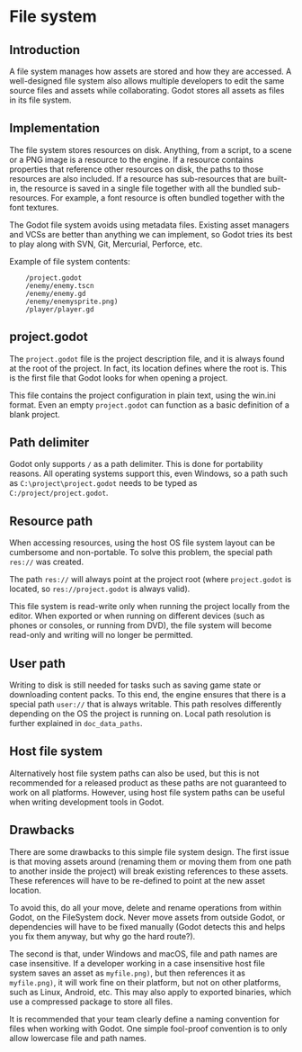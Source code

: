 

File system
===========

Introduction
------------

A file system manages how assets are stored and how they are accessed.
A well-designed file system also allows multiple developers to edit the
same source files and assets while collaborating. Godot stores
all assets as files in its file system.

Implementation
--------------

The file system stores resources on disk. Anything, from a script, to a scene or a
PNG image is a resource to the engine. If a resource contains properties
that reference other resources on disk, the paths to those resources are also
included. If a resource has sub-resources that are built-in, the resource is
saved in a single file together with all the bundled sub-resources. For
example, a font resource is often bundled together with the font textures.

The Godot file system avoids using metadata files. Existing asset managers and VCSs 
are better than anything we can implement, so Godot tries its best to play along 
with SVN, Git, Mercurial, Perforce, etc.

Example of file system contents:


```
    /project.godot
    /enemy/enemy.tscn
    /enemy/enemy.gd
    /enemy/enemysprite.png)
    /player/player.gd
```

project.godot
-------------

The `project.godot` file is the project description file, and it is always found 
at the root of the project. In fact, its location defines where the root is. This
is the first file that Godot looks for when opening a project.

This file contains the project configuration in plain text, using the win.ini
format. Even an empty `project.godot` can function as a basic definition of 
a blank project.

Path delimiter
--------------

Godot only supports `/` as a path delimiter. This is done for
portability reasons. All operating systems support this, even Windows,
so a path such as `C:\project\project.godot` needs to be typed as
`C:/project/project.godot`.

Resource path
-------------

When accessing resources, using the host OS file system layout can be
cumbersome and non-portable. To solve this problem, the special path
`res://` was created.

The path `res://` will always point at the project root (where
`project.godot` is located, so `res://project.godot` is always
valid).

This file system is read-write only when running the project locally from
the editor. When exported or when running on different devices (such as
phones or consoles, or running from DVD), the file system will become
read-only and writing will no longer be permitted.

User path
---------

Writing to disk is still needed for tasks such as saving game state or 
downloading content packs. To this end, the engine ensures that there is a
special path `user://` that is always writable. This path resolves 
differently depending on the OS the project is running on. Local path 
resolution is further explained in `doc_data_paths`.

Host file system
----------------

Alternatively host file system paths can also be used, but this is not recommended
for a released product as these paths are not guaranteed to work on all platforms.
However, using host file system paths can be useful when writing development
tools in Godot.

Drawbacks
---------

There are some drawbacks to this simple file system design. The first issue is that
moving assets around (renaming them or moving them from one path to another inside
the project) will break existing references to these assets. These references will
have to be re-defined to point at the new asset location.

To avoid this, do all your move, delete and rename operations from within Godot, on 
the FileSystem dock. Never move assets from outside Godot, or dependencies will have 
to be fixed manually (Godot detects this and helps you fix them anyway, but why
go the hard route?).

The second is that, under Windows and macOS, file and path names are case insensitive.
If a developer working in a case insensitive host file system saves an asset as `myfile.png)`,
but then references it as `myfile.png)`, it will work fine on their platform, but not
on other platforms, such as Linux, Android, etc. This may also apply to exported binaries,
which use a compressed package to store all files.

It is recommended that your team clearly define a naming convention for files when
working with Godot. One simple fool-proof convention is to only allow lowercase
file and path names.
